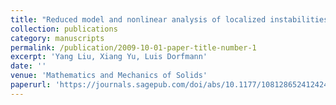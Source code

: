 ```yaml
---
title: "Reduced model and nonlinear analysis of localized instabilities of residually stressed cylinders under axial stretch"
collection: publications
category: manuscripts
permalink: /publication/2009-10-01-paper-title-number-1
excerpt: 'Yang Liu, Xiang Yu, Luis Dorfmann'
date: ''
venue: 'Mathematics and Mechanics of Solids'
paperurl: 'https://journals.sagepub.com/doi/abs/10.1177/10812865241242432'
---
```

